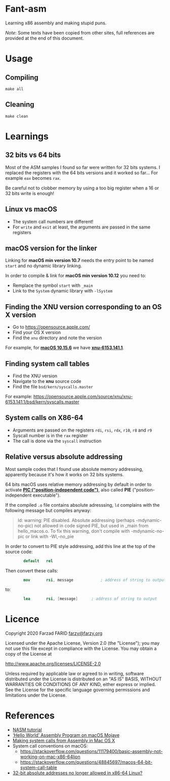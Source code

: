 # Fant-asm

Learning x86 assembly and making stupid puns.

*Note*: Some texts have been copied from other sites, full references are provided at the
end of this document.

# Usage

## Compiling

```shell
make all
```

## Cleaning

```shell
make clean
```

# Learnings

## 32 bits vs 64 bits

Most of the ASM samples I found so far were written for 32 bits systems. I replaced the registers with
the 64 bits versions and it worked so far…
For example `eax` becomes `rax`.

Be careful not to clobber memory by using a too big register when a 16 or 32 bits write is enough!


## Linux vs macOS

* The system call numbers are different!
* For `write` and `exit` at least, the arguments are passed in the same registers

## macOS version for the linker

Linking for **macOS min version 10.7** needs the entry point to be named `start` and no dynamic library linking.

In order to compile & link for **macOS min version 10.12** you need to:
* Remplace the symbol `start` with `_main`
* Link to the `System` dynamic library with `-lSystem`

## Finding the XNU version corresponding to an OS X version

* Go to https://opensource.apple.com/
* Find your OS X version
* Find the `xnu` directory and note the version

For example, for **[macOS 10.15.6](https://opensource.apple.com/release/macos-10156.html)** 
we have **[xnu-6153.141.1](https://opensource.apple.com/source/xnu/xnu-6153.141.1/)**.

## Finding system call tables

* Find the XNU version
* Navigate to the **xnu** source code
* Find the file `bsd/kern/syscalls.master`

For example: https://opensource.apple.com/source/xnu/xnu-6153.141.1/bsd/kern/syscalls.master

## System calls on X86-64

* Arguments are passed on the registers `rdi`, `rsi`, `rdx`, `r10`, `r8` and `r9`
* Syscall number is in the `rax` register
* The call is done via the `syscall` instruction

## Relative versus absolute addressing

Most sample codes that I found use absolute memory addressing, apparently because it's how
it works on 32 bits systems.

64 bits macOS uses relative memory addressing by default in order to activate
 **[PIC ("position-independent code")](https://en.wikipedia.org/wiki/Position-independent_code)**, also
called **PIE** ("position-independent executable"). 

If the compiled `.o` file contains absolute adresssing, `ld` complains with the following
message but compiles anyway:

> ld: warning: PIE disabled. Absolute addressing (perhaps -mdynamic-no-pic) not allowed in code signed PIE, but used in _main 
> from hello_macos.o. To fix this warning, don't compile with -mdynamic-no-pic or link with -Wl,-no_pie

In order to convert to PIE style addressing, add this line at the top of the source code:

```nasm
        default   rel
```

Then convert these calls:

```nasm
        mov       rsi, message            ; address of string to output
```

to:

```nasm
        lea       rsi, [message]      ; address of string to output
```


# Licence

Copyright 2020 Farzad FARID <farzy@farzy.org>

Licensed under the Apache License, Version 2.0 (the "License");
you may not use this file except in compliance with the License.
You may obtain a copy of the License at

http://www.apache.org/licenses/LICENSE-2.0

Unless required by applicable law or agreed to in writing, software
distributed under the License is distributed on an "AS IS" BASIS,
WITHOUT WARRANTIES OR CONDITIONS OF ANY KIND, either express or implied.
See the License for the specific language governing permissions and
limitations under the License.
   
# References

* [NASM tutorial](https://cs.lmu.edu/~ray/notes/nasmtutorial/)
* [‘Hello World’ Assembly Program on macOS Mojave](https://medium.com/@thisura1998/hello-world-assembly-program-on-macos-mojave-d5d65f0ce7c6)
* [Making system calls from Assembly in Mac OS X](https://filippo.io/making-system-calls-from-assembly-in-mac-os-x/)
* System call conventions on macOS:
  * https://stackoverflow.com/questions/11179400/basic-assembly-not-working-on-mac-x86-64lion
  * https://stackoverflow.com/questions/48845697/macos-64-bit-system-call-table
* [32-bit absolute addresses no longer allowed in x86-64 Linux?](https://stackoverflow.com/questions/43367427/32-bit-absolute-addresses-no-longer-allowed-in-x86-64-linux)
